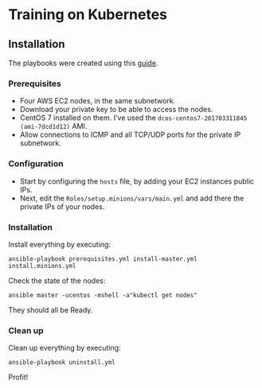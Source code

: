 # Training on Kubernetes

## Installation

The playbooks were created using this [guide](https://kubernetes.io/docs/getting-started-guides/centos/centos_manual_config/).

### Prerequisites

* Four AWS EC2 nodes, in the same subnetwork.
* Download your private key to be able to access the nodes.
* CentOS 7 installed on them. I've  used the `dcos-centos7-201703311845 (ami-7dcd1d12)` AMI.
* Allow connections to ICMP and all TCP/UDP ports for the private IP subnetwork.

### Configuration

* Start by configuring the `hosts` file, by adding your EC2 instances public IPs.
* Next, edit the `Roles/setup.minions/vars/main.yml` and add there the private IPs of your nodes.

### Installation

Install everything by executing:

```
ansible-playbook prerequisites.yml install-master.yml install.minions.yml
```

Check the state of the nodes:

```
ansible master -ucentos -mshell -a"kubectl get nodes"
```

They should all be Ready.

### Clean up

Clean up everything by executing:

```
ansible-playbook uninstall.yml
```

Profit!

